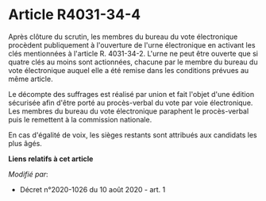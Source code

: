# Article R4031-34-4

Après clôture du scrutin, les membres du bureau du vote électronique procèdent publiquement à l'ouverture de l'urne
électronique en activant les clés mentionnées à l'article R. 4031-34-2. L'urne ne peut être ouverte que si quatre clés au
moins sont actionnées, chacune par le membre du bureau du vote électronique auquel elle a été remise dans les conditions
prévues au même article.

Le décompte des suffrages est réalisé par union et fait l'objet d'une édition sécurisée afin d'être porté au procès-verbal du
vote par voie électronique. Les membres du bureau du vote électronique paraphent le procès-verbal puis le remettent à la
commission nationale.

En cas d'égalité de voix, les sièges restants sont attribués aux candidats les plus âgés.

**Liens relatifs à cet article**

_Modifié par_:

  - Décret n°2020-1026 du 10 août 2020 - art. 1
